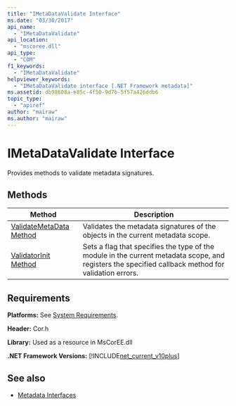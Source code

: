 ```yaml
---
title: "IMetaDataValidate Interface"
ms.date: "03/30/2017"
api_name: 
  - "IMetaDataValidate"
api_location: 
  - "mscoree.dll"
api_type: 
  - "COM"
f1_keywords: 
  - "IMetaDataValidate"
helpviewer_keywords: 
  - "IMetaDataValidate interface [.NET Framework metadata]"
ms.assetid: db98608a-e85c-4f50-9d7b-5f57a426ddb6
topic_type: 
  - "apiref"
author: "mairaw"
ms.author: "mairaw"
---
```

# IMetaDataValidate Interface
Provides methods to validate metadata signatures.  
  
## Methods  
  
|Method|Description|  
|------------|-----------------|  
|[ValidateMetaData Method](../../../../docs/framework/unmanaged-api/metadata/imetadatavalidate-validatemetadata-method.md)|Validates the metadata signatures of the objects in the current metadata scope.|  
|[ValidatorInit Method](../../../../docs/framework/unmanaged-api/metadata/imetadatavalidate-validatorinit-method.md)|Sets a flag that specifies the type of the module in the current metadata scope, and registers the specified callback method for validation errors.|  
  
## Requirements  
 **Platforms:** See [System Requirements](../../../../docs/framework/get-started/system-requirements.md).  
  
 **Header:** Cor.h  
  
 **Library:** Used as a resource in MsCorEE.dll  
  
 **.NET Framework Versions:** [!INCLUDE[net_current_v10plus](../../../../includes/net-current-v10plus-md.md)]  
  
## See also
- [Metadata Interfaces](../../../../docs/framework/unmanaged-api/metadata/metadata-interfaces.md)
